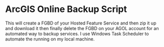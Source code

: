 # ArcGIS Online Backup Script

This will create a FGBD of your Hosted Feature Service and then zip it up and download it then finally delete the FGBD on your AGOL account for an automated way to backup services. I use Windows Task Scheduler to automate the running on my local machine.

